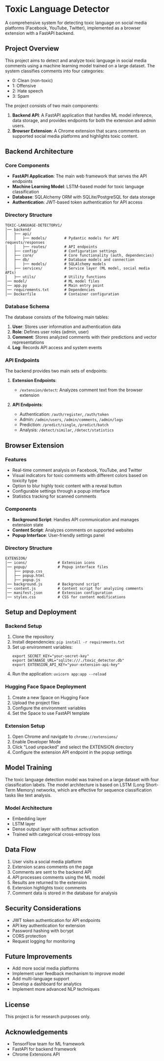 # Toxic Language Detector

A comprehensive system for detecting toxic language on social media platforms (Facebook, YouTube, Twitter), implemented as a browser extension with a FastAPI backend.

## Project Overview

This project aims to detect and analyze toxic language in social media comments using a machine learning model trained on a large dataset. The system classifies comments into four categories:

- 0: Clean (non-toxic)
- 1: Offensive
- 2: Hate speech
- 3: Spam

The project consists of two main components:

1. **Backend API**: A FastAPI application that handles ML model inference, data storage, and provides endpoints for both the extension and admin users.
2. **Browser Extension**: A Chrome extension that scans comments on supported social media platforms and highlights toxic content.

## Backend Architecture

### Core Components

- **FastAPI Application**: The main web framework that serves the API endpoints
- **Machine Learning Model**: LSTM-based model for toxic language classification
- **Database**: SQLAlchemy ORM with SQLite/PostgreSQL for data storage
- **Authentication**: JWT-based token authentication for API access

### Directory Structure

```
TOXIC-LANGUAGE-DETECTORV1/
│── backend/
│   ├── api/
│   │   ├── models/        # Pydantic models for API requests/responses
│   │   ├── routes/        # API endpoints
│   ├── config/            # Configuration settings
│   ├── core/              # Core functionality (auth, dependencies)
│   ├── db/                # Database models and connection
│   │   ├── models/        # SQLAlchemy models
│   ├── services/          # Service layer (ML model, social media APIs)
│   ├── utils/             # Utility functions
│── model/                 # ML model files
│── app.py                 # Main entry point
│── requirements.txt       # Dependencies
│── Dockerfile             # Container configuration
```

### Database Schema

The database consists of the following main tables:

1. **User**: Stores user information and authentication data
2. **Role**: Defines user roles (admin, user)
3. **Comment**: Stores analyzed comments with their predictions and vector representations
4. **Log**: Records API access and system events

### API Endpoints

The backend provides two main sets of endpoints:

1. **Extension Endpoints**:
   - `/extension/detect`: Analyzes comment text from the browser extension

2. **API Endpoints**:
   - Authentication: `/auth/register`, `/auth/token`
   - Admin: `/admin/users`, `/admin/comments`, `/admin/logs`
   - Prediction: `/predict/single`, `/predict/batch`
   - Analysis: `/detect/similar`, `/detect/statistics`

## Browser Extension

### Features

- Real-time comment analysis on Facebook, YouTube, and Twitter
- Visual indicators for toxic comments with different colors based on toxicity type
- Option to blur highly toxic content with a reveal button
- Configurable settings through a popup interface
- Statistics tracking for scanned comments

### Components

- **Background Script**: Handles API communication and manages extension state
- **Content Script**: Analyzes comments on supported websites
- **Popup Interface**: User-friendly settings panel

### Directory Structure

```
EXTENSION/
│── icons/              # Extension icons
│── popup/              # Popup interface files
│   ├── popup.css
│   ├── popup.html
│   ├── popup.js
│── background.js       # Background script
│── content.js          # Content script for analyzing comments
│── manifest.json       # Extension configuration
│── styles.css          # CSS for content modifications
```

## Setup and Deployment

### Backend Setup

1. Clone the repository
2. Install dependencies: `pip install -r requirements.txt`
3. Set up environment variables:
   ```
   export SECRET_KEY="your-secret-key"
   export DATABASE_URL="sqlite:///./toxic_detector.db"
   export EXTENSION_API_KEY="your-extension-api-key"
   ```
4. Run the application: `uvicorn app:app --reload`

### Hugging Face Space Deployment

1. Create a new Space on Hugging Face
2. Upload the project files
3. Configure the environment variables
4. Set the Space to use FastAPI template

### Extension Setup

1. Open Chrome and navigate to `chrome://extensions/`
2. Enable Developer Mode
3. Click "Load unpacked" and select the EXTENSION directory
4. Configure the extension API endpoint in the popup settings

## Model Training

The toxic language detection model was trained on a large dataset with four classification labels. The model architecture is based on LSTM (Long Short-Term Memory) networks, which are effective for sequence classification tasks like text analysis.

### Model Architecture

- Embedding layer
- LSTM layer
- Dense output layer with softmax activation
- Trained with categorical cross-entropy loss

## Data Flow

1. User visits a social media platform
2. Extension scans comments on the page
3. Comments are sent to the backend API
4. API processes comments using the ML model
5. Results are returned to the extension
6. Extension highlights toxic comments
7. Comment data is stored in the database for analysis

## Security Considerations

- JWT token authentication for API endpoints
- API key authentication for extension
- Password hashing with bcrypt
- CORS protection
- Request logging for monitoring

## Future Improvements

- Add more social media platforms
- Implement user feedback mechanism to improve model
- Add multi-language support
- Develop a dashboard for analytics
- Implement more advanced NLP techniques

## License

This project is for research purposes only.

## Acknowledgements

- TensorFlow team for ML framework
- FastAPI for backend framework
- Chrome Extensions API